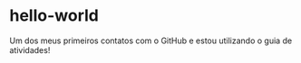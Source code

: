 # hello-world

Um dos meus primeiros contatos com o GitHub e estou utilizando o guia de atividades!
